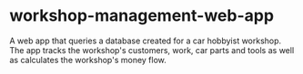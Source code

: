 # workshop-management-web-app
A web app that queries a database created for a car hobbyist workshop. The app tracks the workshop's customers, work, car parts and tools as well as calculates the workshop's money flow.
